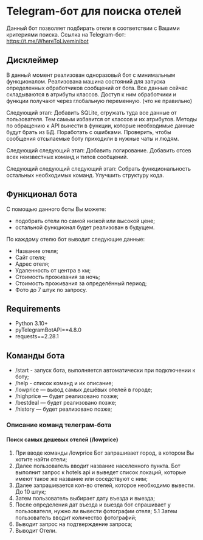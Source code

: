 # Telegram-бот для поиска отелей

Данный бот позволяет подбирать отели в соответствии с Вашими критериями поиска.
Ссылка на Telegram-бот: https://t.me/WhereToLiveminibot

## Дисклеймер

В данный момент реализован одноразовый бот с минимальным функционалом.
Реализована машина состояний для запуска определенных обработчиков сообщений от бота.
Все данные сейчас складываются в атрибуты классов.
Доступ к ним обработчики и функции получают через глобальную переменную. (что не правильно)

Следующий этап: Добавить SQLite, сгружать туда все данные от пользователя.
Тем самым избавится от классов и их атрибутов. Методы по обращению к API вынести в функции, которые необходимые
данные будут брать из БД. Поработать с ошибками.
Проверить, чтобы сообщения отсылаемые боту приходили в нужные чаты и людям.

Следующий следующий этап: Добавить логирование. Добавить отсев всех неизвестных команд и типов сообщений.

Следующий следующий следующий этап: Собрать функциональность остальных необходимых команд. Улучшить структуру кода.


## Функционал бота

С помощью данного боты Вы можете:

- подобрать отели по самой низкой или высокой цене;
- остальной функционал будет реализован в будущем.

По каждому отелю бот выводит следующие данные:

- Название отеля;
- Сайт отеля;
- Адрес отеля;
- Удаленность от центра в км;
- Стоимость проживания за ночь;
- Стоимость проживания за определённый период;
- Фото до 7 штук по запросу.

## Requirements

- Python 3.10+
- pyTelegramBotAPI==4.8.0
- requests==2.28.1

## Команды бота

- /start - запуск бота, выполняется автоматически при подключении к боту;
- /help - список команд и их описание;
- /lowprice — вывод самых дешёвых отелей в городе;
- /highprice — будет реализовано позже;
- /bestdeal — будет реализовано позже;
- /history — будет реализовано позже;

### Описание команд телеграм-бота

#### Поиск самых дешевых отелей (/lowprice)

1. При вводе команды /lowprice Бот запрашивает город, в котором Вы хотите найти отели;
2. Далее пользователь вводит название населенного пункта. Бот выполнит запрос к hotels api и выведет список локаций,
   которые имеют такое же название или соседствуют с ним;
3. Далее запрашивается кол-во отелей, которое необходимо вывести. До 10 штук;
4. Затем пользователь выбирает дату въезда и выезда;
5. После определения дат въезда и выезда бот спрашивает у пользователя, нужно ли вывести фотографии отеля;
   5.1 Затем пользователь вводит количество фотографий;
6. Выводит запрос на подтверждение запроса;
7. Выводит Отели.
